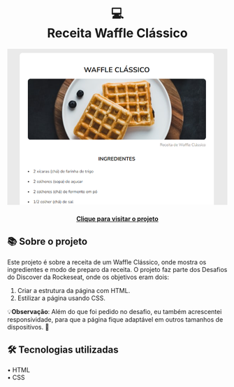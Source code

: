 <h1 align="center">
  💻<br>Receita Waffle Clássico
</h1>

<div align="center">
  <img src="./assets/images/project-image.png" alt="Imagem do projeto Receita Waffle Clássico">
</div>

<h4 align="center"><a href="https://receita-waffle-classico.vercel.app/" target="_blank">Clique para visitar o projeto</a></h4>

## 📚 Sobre o projeto

Este projeto é sobre a receita de um Waffle Clássico, onde mostra os ingredientes e modo de preparo da receita. O projeto faz parte dos Desafios do Discover da Rockeseat, onde os objetivos eram dois:

1. Criar a estrutura da página com HTML.
2. Estilizar a página usando CSS.

💡<b>Observação</b>: Além do que foi pedido no desafio, eu também acrescentei responsividade, para que a página fique adaptável em outros tamanhos de dispositivos. 🚀

## 🛠️ Tecnologias utilizadas

• HTML<br>
• CSS<br>
